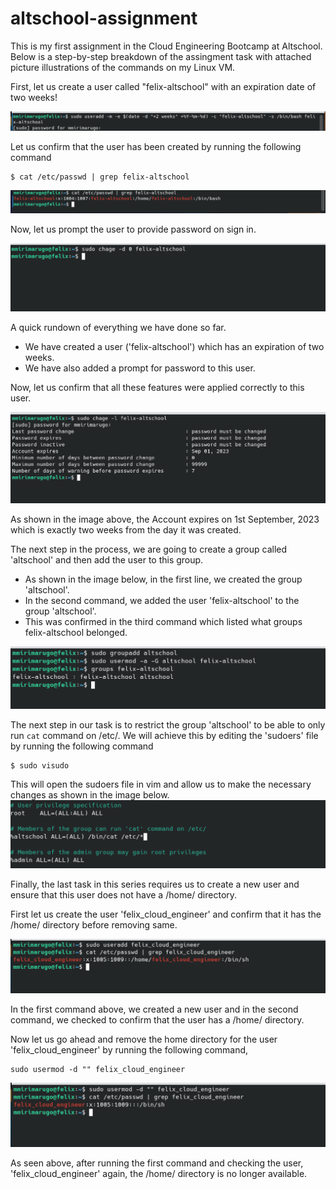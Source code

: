 # altschool-assignment
This is my first assignment in the Cloud Engineering Bootcamp at Altschool. Below is a step-by-step breakdown of the assingment task with attached picture illustrations of the commands on my Linux VM.

First, let us create a user called "felix-altschool" with an expiration date of two weeks!

![CreateUserWithTwoWeeksLifespan](create_user_with_two_weeks_lifespan-1.png)


Let us confirm that the user has been created by running the following command 

```
$ cat /etc/passwd | grep felix-altschool
```
![Confirm user creation](confirm_user_is_created.png)


Now, let us prompt the user to provide password on sign in.

![Prompt user for password](ask_user_for_password_on_sign_in.png)

A quick rundown of everything we have done so far.
- We have created a user ('felix-altschool') which has an expiration of two weeks.
- We have also added a prompt for password to this user.

Now, let us confirm that all these features were applied correctly to this user.

![Confirm user expiry](confirm_account_expiry.png)

As shown in the image above, the Account expires on 1st September, 2023 which is exactly two weeks from the day it was created.

The next step in the process, we are going to create a group called 'altschool' and then add the user to this group.
- As shown in the image below, in the first line, we created the group 'altschool'. 
- In the second command, we added the user 'felix-altschool' to the group 'altschool'.
- This was confirmed in the third command which listed what groups felix-altschool belonged. 

![Group creation and modification](group_creation.png)

The next step in our task is to restrict the group 'altschool' to be able to only run `cat` command on /etc/. 
We will achieve this by editing the 'sudoers' file by running the following command 
```
$ sudo visudo
``` 
This will open the sudoers file in vim and allow us to make the necessary changes as shown in the image below.
![Edit Sudoers file](edit_sudoers1.png)

Finally, the last task in this series requires us to create a new user and ensure that this user does not have a /home/ directory. 

First let us create the user 'felix_cloud_engineer' and confirm that it has the /home/ directory before removing same. 

![Create New user ](new_user.png)

In the first command above, we created a new user and in the second command, we checked to confirm that the user has a /home/ directory. 

Now let us go ahead and remove the home directory for the user 'felix_cloud_engineer' by running the following command,

```
sudo usermod -d "" felix_cloud_engineer
```

![Edit New user ](no_home_user.png)

As seen above, after running the first command and checking the user, 'felix_cloud_engineer' again, the /home/ directory is no longer available. 